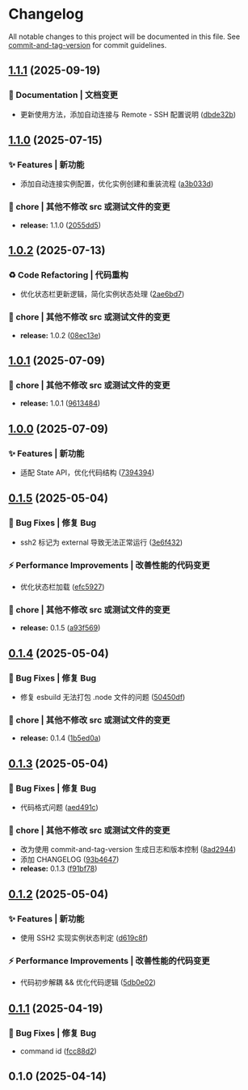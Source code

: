 # Changelog

All notable changes to this project will be documented in this file. See [commit-and-tag-version](https://github.com/absolute-version/commit-and-tag-version) for commit guidelines.

## [1.1.1](https://github.com/Montia37/AliceEphemera/compare/v1.1.0...v1.1.1) (2025-09-19)


### 📝 Documentation | 文档变更

* 更新使用方法，添加自动连接与 Remote - SSH 配置说明 ([dbde32b](https://github.com/Montia37/AliceEphemera/commit/dbde32b3d228b4c1cea6629890411cc8051d7a2d))

## [1.1.0](https://github.com/Montia37/AliceEphemera/compare/v1.0.2...v1.1.0) (2025-07-15)


### ✨ Features | 新功能

* 添加自动连接实例配置，优化实例创建和重装流程 ([a3b033d](https://github.com/Montia37/AliceEphemera/commit/a3b033d5413e0697e75730aad6ae91fea22927da))


### 🔧 chore | 其他不修改 src 或测试文件的变更

* **release:** 1.1.0 ([2055dd5](https://github.com/Montia37/AliceEphemera/commit/2055dd583040ecc1e5916265b0100f35c1ee2692))

## [1.0.2](https://github.com/Montia37/AliceEphemera/compare/v1.0.1...v1.0.2) (2025-07-13)


### ♻️ Code Refactoring | 代码重构

* 优化状态栏更新逻辑，简化实例状态处理 ([2ae6bd7](https://github.com/Montia37/AliceEphemera/commit/2ae6bd73ac04efedcaa17684ee6e78a94eb17b12))


### 🔧 chore | 其他不修改 src 或测试文件的变更

* **release:** 1.0.2 ([08ec13e](https://github.com/Montia37/AliceEphemera/commit/08ec13e1b5c0f9994751dd68bd024a83286dbff1))

## [1.0.1](https://github.com/Montia37/AliceEphemera/compare/v1.0.0...v1.0.1) (2025-07-09)


### 🔧 chore | 其他不修改 src 或测试文件的变更

* **release:** 1.0.1 ([9613484](https://github.com/Montia37/AliceEphemera/commit/9613484d92e94e80f86fd6090abff1c1f4625cda))

## [1.0.0](https://github.com/Montia37/AliceEphemera/compare/v0.1.5...v1.0.0) (2025-07-09)


### ✨ Features | 新功能

* 适配 State API，优化代码结构 ([7394394](https://github.com/Montia37/AliceEphemera/commit/7394394d46f576a0ca08014df14a4fab6510f02a))

## [0.1.5](https://github.com/Montia37/AliceEphemera/compare/v0.1.4...v0.1.5) (2025-05-04)


### 🐛 Bug Fixes | 修复 Bug

*  ssh2 标记为 external 导致无法正常运行 ([3e6f432](https://github.com/Montia37/AliceEphemera/commit/3e6f432875c6daa02ce1149e9aa3000d62e33fd9))


### ⚡ Performance Improvements | 改善性能的代码变更

* 优化状态栏加载 ([efc5927](https://github.com/Montia37/AliceEphemera/commit/efc59271e0846dfab6d8fdb5122441ab1ca05c42))


### 🔧 chore | 其他不修改 src 或测试文件的变更

* **release:** 0.1.5 ([a93f569](https://github.com/Montia37/AliceEphemera/commit/a93f5696d19cb40a90a642b3f4338fe414aada14))

## [0.1.4](https://github.com/Montia37/AliceEphemera/compare/v0.1.3...v0.1.4) (2025-05-04)


### 🐛 Bug Fixes | 修复 Bug

*  修复 esbuild 无法打包 .node 文件的问题 ([50450df](https://github.com/Montia37/AliceEphemera/commit/50450dfb03bfddb3e3d4803b0a978c02bdf752b5))


### 🔧 chore | 其他不修改 src 或测试文件的变更

* **release:** 0.1.4 ([1b5ed0a](https://github.com/Montia37/AliceEphemera/commit/1b5ed0a8ca963da8b0650b4cf730f7a8621aa80a))

## [0.1.3](https://github.com/Montia37/AliceEphemera/compare/v0.1.2...v0.1.3) (2025-05-04)


### 🐛 Bug Fixes | 修复 Bug

* 代码格式问题 ([aed491c](https://github.com/Montia37/AliceEphemera/commit/aed491c7937e147830b9207ac1433f3f79f6c5ba))


### 🔧 chore | 其他不修改 src 或测试文件的变更

* 改为使用 commit-and-tag-version 生成日志和版本控制 ([8ad2944](https://github.com/Montia37/AliceEphemera/commit/8ad2944b0f3a78b18970abcb137a20245d6ffbc7))
* 添加 CHANGELOG ([93b4647](https://github.com/Montia37/AliceEphemera/commit/93b464773843be06196cfac83c0e35777e7c9cc6))
* **release:** 0.1.3 ([f91bf78](https://github.com/Montia37/AliceEphemera/commit/f91bf7831c166dc079880d6ca4d7aa11c174482e))

## [0.1.2](https://github.com/Montia37/AliceEphemera/compare/v0.1.1...v0.1.2) (2025-05-04)


### ✨ Features | 新功能

* 使用 SSH2 实现实例状态判定 ([d619c8f](https://github.com/Montia37/AliceEphemera/commit/d619c8f1dc32e25d2f5578a75f26e5806d6fe0fd))


### ⚡ Performance Improvements | 改善性能的代码变更

* 代码初步解耦 && 优化代码逻辑 ([5db0e02](https://github.com/Montia37/AliceEphemera/commit/5db0e02689cd4286188e97e17622bc700186f8a6))

## [0.1.1](https://github.com/Montia37/AliceEphemera/compare/v0.1.0...v0.1.1) (2025-04-19)


### 🐛 Bug Fixes | 修复 Bug

* command id ([fcc88d2](https://github.com/Montia37/AliceEphemera/commit/fcc88d270077160385a1494588b4fc8f22de948c))

## 0.1.0 (2025-04-14)
